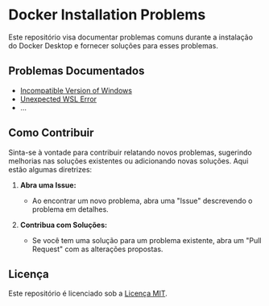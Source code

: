 # Docker Installation Problems

Este repositório visa documentar problemas comuns durante a instalação do Docker Desktop e fornecer soluções para esses problemas.

## Problemas Documentados

- [Incompatible Version of Windows](https://github.com/f5-nascimento/docker-installation-problems/blob/main/incompatible%20version%20of%20Windows/problema-atualizacao-windows.md)
- [Unexpected WSL Error](https://github.com/f5-nascimento/docker-installation-problems/blob/main/Unexpected%20WSL%20Error/Erro-Inesperado-WSL-Iniciar-Docker-Desktop.md)
- ...

## Como Contribuir

Sinta-se à vontade para contribuir relatando novos problemas, sugerindo melhorias nas soluções existentes ou adicionando novas soluções. Aqui estão algumas diretrizes:

1. **Abra uma Issue:**
   - Ao encontrar um novo problema, abra uma "Issue" descrevendo o problema em detalhes.

2. **Contribua com Soluções:**
   - Se você tem uma solução para um problema existente, abra um "Pull Request" com as alterações propostas.

## Licença

Este repositório é licenciado sob a [Licença MIT](./LICENSE).

